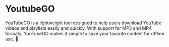 # YoutubeGO
YouTubeGO is a lightweight tool designed to help users download YouTube videos and playlists easily and quickly. With support for MP3 and MP4 formats, YouTubeGO makes it simple to save your favorite content for offline use. 🚀
